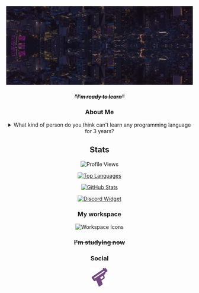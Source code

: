 <div align="center">
  <a href="https://guns.lol/ghfakegh1337">
    <img src="./Background.png" alt="Header" />
  </a>

  #### ~~*"I'm ready to learn"*~~

  ### About Me

  <details><summary>What kind of person do you think can't learn any programming language for 3 years?</summary>That's me. 😢</details>

  ## Stats

  ![Profile Views](https://komarev.com/ghpvc/?username=ghfakegh1337&color=red&style=for-the-badge)

  [![Top Languages](https://github-readme-stats.vercel.app/api/top-langs/?username=ghfakegh1337&title_color=7433FF&icon_color=bb2acf&text_color=b3b3ff&bg_color=0,000000,130F40&hide_border=true&layout=compact&hide=batchfile,c#)](https://github.com/ghfakegh1337)

  [![GitHub Stats](https://github-readme-stats.vercel.app/api?username=ghfakegh1337&show_icons=true&show_icons=true&title_color=7433FF&icon_color=bb2acf&text_color=b3b3ff&bg_color=0,000000,130F40&hide_border=true)](https://github.com/ghfakegh1337)

  [![Discord Widget](https://discord.c99.nl/widget/theme-1/1216658270538698814.png)](https://discord.c99.nl/widget/theme-1/1216658270538698814.png)

  ### My workspace

  ![Workspace Icons](https://skillicons.dev/icons?i=windows,linux)

  ### ~~I'm studying now~~

  ### Social

  [![Guns.lol](./gunslol.png)](https://guns.lol/ghfakegh1337)
</div>
